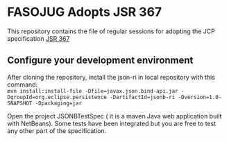 #  FASOJUG Adopts JSR 367
This repository contains the file of regular sessions for adopting the  JCP  specification  [JSR 367](https://jcp.org/en/jsr/detail?id=367)
## Configure your development environment

After cloning the repository, install the json-ri in local repository with this command:  
```mvn install:install-file -Dfile=javax.json.bind-api.jar -DgroupId=org.eclipse.persistence -DartifactId=jsonb-ri -Dversion=1.0-SNAPSHOT -Dpackaging=jar ```
  
Open the project JSONBTestSpec ( it is a maven Java web application built with NetBeans). Some tests have been integrated but you are free to test any other part of the specification.
